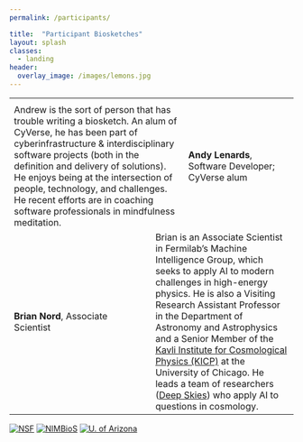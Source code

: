 ```yaml
---
permalink: /participants/

title:  "Participant Biosketches"
layout: splash
classes:
  - landing
header:
  overlay_image: /images/lemons.jpg
---
```


<table class="table">
  <tbody>
    <tr>
      <th></th>
      <th></th>
      <th></th>
    </tr>
    <tr class="active">
      <td colspan="2">Andrew is the sort of person that has trouble writing a biosketch. An alum of CyVerse, he has been part of cyberinfrastructure & interdisciplinary software projects (both in the definition and delivery of solutions). He enjoys being at the intersection of people, technology, and challenges. He recent efforts are in coaching software professionals in mindfulness meditation.</td>
      <td><b>Andy Lenards</b>, Software Developer; CyVerse alum</td>
    </tr>
    <tr class="active">
      <td><b>Brian Nord</b>, Associate Scientist</td>
      <td colspan="2">Brian is an Associate Scientist in Fermilab’s Machine Intelligence Group, which seeks to apply AI to modern challenges in high-energy physics. He is also a Visiting Research Assistant Professor in the Department of Astronomy and Astrophysics and a Senior Member of the <a href="http://kicp.uchicago.edu/">Kavli Institute for Cosmological Physics (KICP)</a> at the University of Chicago. He leads a team of researchers (<a href="https://deepskieslab.com/">Deep Skies</a>) who apply AI to questions in cosmology.</td>
    </tr>
  </tbody>
</table>

[![NSF](/images/nsf.png)](https://www.nsf.gov/awardsearch/showAward?AWD_ID=1839307&HistoricalAwards=false)
[![NIMBioS](/images/nimbios.png)](http://www.nimbios.org/)
[![U. of Arizona](/images/ua.png)](https://www.arizona.edu/)
